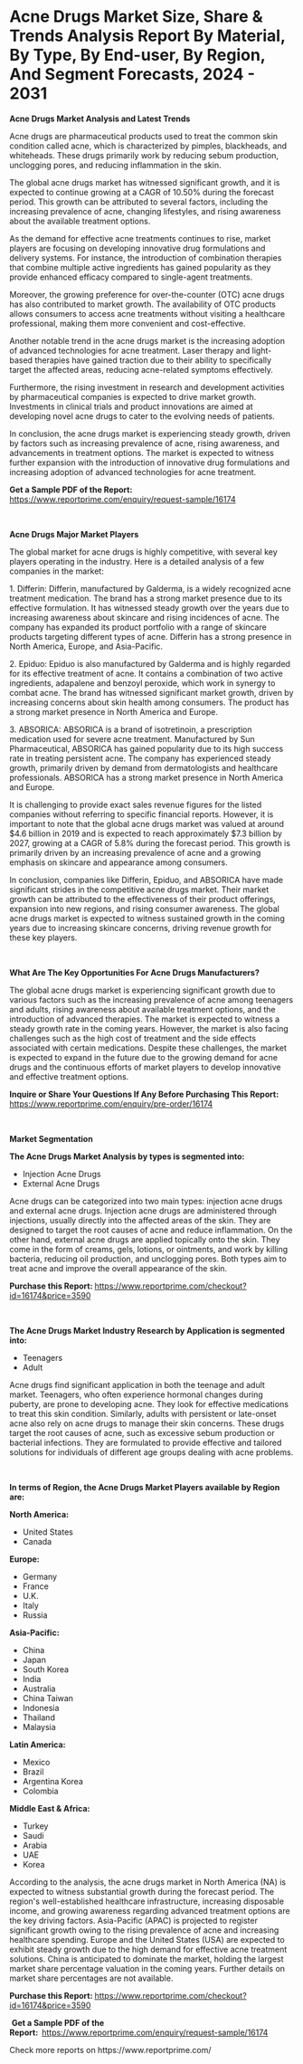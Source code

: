 <p><h1>Acne Drugs Market Size, Share & Trends Analysis Report By Material, By Type, By End-user, By Region, And Segment Forecasts, 2024 - 2031</h1></p><p><strong>Acne Drugs Market Analysis and Latest Trends</strong></p>
<p><p>Acne drugs are pharmaceutical products used to treat the common skin condition called acne, which is characterized by pimples, blackheads, and whiteheads. These drugs primarily work by reducing sebum production, unclogging pores, and reducing inflammation in the skin.</p><p>The global acne drugs market has witnessed significant growth, and it is expected to continue growing at a CAGR of 10.50% during the forecast period. This growth can be attributed to several factors, including the increasing prevalence of acne, changing lifestyles, and rising awareness about the available treatment options.</p><p>As the demand for effective acne treatments continues to rise, market players are focusing on developing innovative drug formulations and delivery systems. For instance, the introduction of combination therapies that combine multiple active ingredients has gained popularity as they provide enhanced efficacy compared to single-agent treatments.</p><p>Moreover, the growing preference for over-the-counter (OTC) acne drugs has also contributed to market growth. The availability of OTC products allows consumers to access acne treatments without visiting a healthcare professional, making them more convenient and cost-effective.</p><p>Another notable trend in the acne drugs market is the increasing adoption of advanced technologies for acne treatment. Laser therapy and light-based therapies have gained traction due to their ability to specifically target the affected areas, reducing acne-related symptoms effectively.</p><p>Furthermore, the rising investment in research and development activities by pharmaceutical companies is expected to drive market growth. Investments in clinical trials and product innovations are aimed at developing novel acne drugs to cater to the evolving needs of patients.</p><p>In conclusion, the acne drugs market is experiencing steady growth, driven by factors such as increasing prevalence of acne, rising awareness, and advancements in treatment options. The market is expected to witness further expansion with the introduction of innovative drug formulations and increasing adoption of advanced technologies for acne treatment.</p></p>
<p><strong>Get a Sample PDF of the Report:&nbsp;</strong> <a href="https://www.reportprime.com/enquiry/request-sample/16174">https://www.reportprime.com/enquiry/request-sample/16174</a></p>
<p>&nbsp;</p>
<p><strong>Acne Drugs Major Market Players</strong></p>
<p><p>The global market for acne drugs is highly competitive, with several key players operating in the industry. Here is a detailed analysis of a few companies in the market:</p><p>1. Differin: Differin, manufactured by Galderma, is a widely recognized acne treatment medication. The brand has a strong market presence due to its effective formulation. It has witnessed steady growth over the years due to increasing awareness about skincare and rising incidences of acne. The company has expanded its product portfolio with a range of skincare products targeting different types of acne. Differin has a strong presence in North America, Europe, and Asia-Pacific.</p><p>2. Epiduo: Epiduo is also manufactured by Galderma and is highly regarded for its effective treatment of acne. It contains a combination of two active ingredients, adapalene and benzoyl peroxide, which work in synergy to combat acne. The brand has witnessed significant market growth, driven by increasing concerns about skin health among consumers. The product has a strong market presence in North America and Europe.</p><p>3. ABSORICA: ABSORICA is a brand of isotretinoin, a prescription medication used for severe acne treatment. Manufactured by Sun Pharmaceutical, ABSORICA has gained popularity due to its high success rate in treating persistent acne. The company has experienced steady growth, primarily driven by demand from dermatologists and healthcare professionals. ABSORICA has a strong market presence in North America and Europe.</p><p>It is challenging to provide exact sales revenue figures for the listed companies without referring to specific financial reports. However, it is important to note that the global acne drugs market was valued at around $4.6 billion in 2019 and is expected to reach approximately $7.3 billion by 2027, growing at a CAGR of 5.8% during the forecast period. This growth is primarily driven by an increasing prevalence of acne and a growing emphasis on skincare and appearance among consumers.</p><p>In conclusion, companies like Differin, Epiduo, and ABSORICA have made significant strides in the competitive acne drugs market. Their market growth can be attributed to the effectiveness of their product offerings, expansion into new regions, and rising consumer awareness. The global acne drugs market is expected to witness sustained growth in the coming years due to increasing skincare concerns, driving revenue growth for these key players.</p></p>
<p>&nbsp;</p>
<p><strong>What Are The Key Opportunities For Acne Drugs Manufacturers?</strong></p>
<p><p>The global acne drugs market is experiencing significant growth due to various factors such as the increasing prevalence of acne among teenagers and adults, rising awareness about available treatment options, and the introduction of advanced therapies. The market is expected to witness a steady growth rate in the coming years. However, the market is also facing challenges such as the high cost of treatment and the side effects associated with certain medications. Despite these challenges, the market is expected to expand in the future due to the growing demand for acne drugs and the continuous efforts of market players to develop innovative and effective treatment options.</p></p>
<p><strong>Inquire or Share Your Questions If Any Before Purchasing This Report:</strong> <a href="https://www.reportprime.com/enquiry/pre-order/16174">https://www.reportprime.com/enquiry/pre-order/16174</a></p>
<p>&nbsp;</p>
<p><strong>Market Segmentation</strong></p>
<p><strong>The Acne Drugs Market Analysis by types is segmented into:</strong></p>
<p><ul><li>Injection Acne Drugs</li><li>External Acne Drugs</li></ul></p>
<p><p>Acne drugs can be categorized into two main types: injection acne drugs and external acne drugs. Injection acne drugs are administered through injections, usually directly into the affected areas of the skin. They are designed to target the root causes of acne and reduce inflammation. On the other hand, external acne drugs are applied topically onto the skin. They come in the form of creams, gels, lotions, or ointments, and work by killing bacteria, reducing oil production, and unclogging pores. Both types aim to treat acne and improve the overall appearance of the skin.</p></p>
<p><strong>Purchase this Report:&nbsp;</strong><a href="https://www.reportprime.com/checkout?id=16174&price=3590">https://www.reportprime.com/checkout?id=16174&price=3590</a></p>
<p>&nbsp;</p>
<p><strong>The Acne Drugs Market Industry Research by Application is segmented into:</strong></p>
<p><ul><li>Teenagers</li><li>Adult</li></ul></p>
<p><p>Acne drugs find significant application in both the teenage and adult market. Teenagers, who often experience hormonal changes during puberty, are prone to developing acne. They look for effective medications to treat this skin condition. Similarly, adults with persistent or late-onset acne also rely on acne drugs to manage their skin concerns. These drugs target the root causes of acne, such as excessive sebum production or bacterial infections. They are formulated to provide effective and tailored solutions for individuals of different age groups dealing with acne problems.</p></p>
<p>&nbsp;</p>
<p><strong>In terms of Region, the Acne Drugs Market Players available by Region are:</strong></p>
<p>
    <p> <strong> North America: </strong>
        <ul>
            <li>United States</li>
            <li>Canada</li>
        </ul>
        </p> 
    <p> <strong> Europe: </strong>
        <ul>
            <li>Germany</li>
            <li>France</li>
            <li>U.K.</li>
            <li>Italy</li>
            <li>Russia</li>
        </ul>
        </p> 
    <p> <strong> Asia-Pacific: </strong>
        <ul>
            <li>China</li>
            <li>Japan</li>
            <li>South Korea</li>
            <li>India</li>
            <li>Australia</li>
            <li>China Taiwan</li>
            <li>Indonesia</li>
            <li>Thailand</li>
            <li>Malaysia</li>
        </ul>
        </p> 
    <p> <strong> Latin America: </strong>
        <ul>
            <li>Mexico</li>
            <li>Brazil</li>
            <li>Argentina Korea</li>
            <li>Colombia</li>
        </ul>
        </p> 
    <p> <strong> Middle East & Africa: </strong>
        <ul>
            <li>Turkey</li>
            <li>Saudi</li>
            <li>Arabia</li>
            <li>UAE</li>
            <li>Korea</li>
        </ul>
    </p>
    </p>
<p><p>According to the analysis, the acne drugs market in North America (NA) is expected to witness substantial growth during the forecast period. The region's well-established healthcare infrastructure, increasing disposable income, and growing awareness regarding advanced treatment options are the key driving factors. Asia-Pacific (APAC) is projected to register significant growth owing to the rising prevalence of acne and increasing healthcare spending. Europe and the United States (USA) are expected to exhibit steady growth due to the high demand for effective acne treatment solutions. China is anticipated to dominate the market, holding the largest market share percentage valuation in the coming years. Further details on market share percentages are not available.</p></p>
<p><strong>Purchase this Report: </strong><a href="https://www.reportprime.com/checkout?id=16174&price=3590">https://www.reportprime.com/checkout?id=16174&price=3590</a></p>
<p>&nbsp;<strong>Get a Sample PDF of the Report:&nbsp;&nbsp;</strong><a href="https://www.reportprime.com/enquiry/request-sample/16174">https://www.reportprime.com/enquiry/request-sample/16174</a></p>
<p><strong></strong></p>
<p>Check more reports on https://www.reportprime.com/</p>
